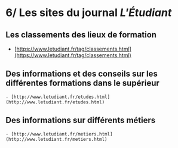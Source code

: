 # 6/ Les sites du journal _L'Étudiant_

## Les classements des lieux de formation
- [https://www.letudiant.fr/tag/classements.html](https://www.letudiant.fr/tag/classements.html)

## Des informations et des conseils sur les différentes formations dans le supérieur
	- [http://www.letudiant.fr/etudes.html](http://www.letudiant.fr/etudes.html)

## Des informations sur différents métiers
	- [http://www.letudiant.fr/metiers.html](http://www.letudiant.fr/metiers.html)
